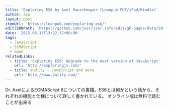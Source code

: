 ```yaml
---
title: 'Exploring ES6 by Axel Rauschmayer [Leanpub PDF/iPad/Kindle]'
author: azu
layout: post
itemUrl: 'https://leanpub.com/exploring-es6/'
editJSONPath: 'https://github.com/jser/jser.info/edit/gh-pages/data/2015/06/index.json'
date: '2015-06-13T13:22:37+00:00'
tags:
  - JavaScript
  - ECMAScript
  - book
relatedLinks:
  - title: 'Exploring ES6: Upgrade to the next version of JavaScript'
    url: 'http://exploringjs.com/'
  - title: ②ality – JavaScript and more
    url: 'http://www.2ality.com/'
---
```

Dr. AxelによるECMAScript 6についての書籍。ES6とは何かという話から、それぞれの機能と仕様について詳しく書かれている。
オンライン版は無料で読むことが出来る
